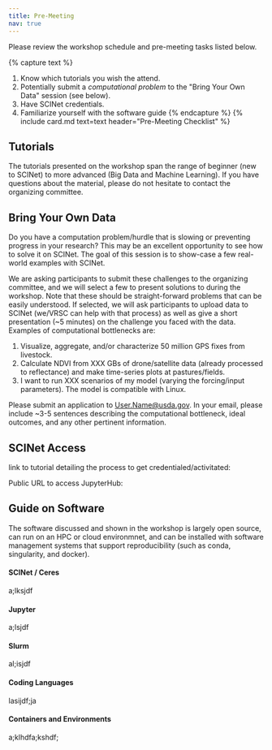 ```yaml
---
title: Pre-Meeting
nav: true
--- 
```


Please review the workshop schedule and pre-meeting tasks listed below.

{% capture text %}
1. Know which tutorials you wish the attend.
2. Potentially submit a *computational problem* to the "Bring Your Own Data" session (see below).
3. Have SCINet credentials.
4. Familiarize yourself with the software guide
{% endcapture %}
{% include card.md text=text header="Pre-Meeting Checklist" %}

## Tutorials

The tutorials presented on the workshop span the range of beginner (new to SCINet) to more advanced (Big Data and Machine Learning). If you have questions about the material, please do not hesitate to contact the organizing committee.

## Bring Your Own Data

Do you have a computation problem/hurdle that is slowing or preventing progress in your research? This may be an excellent opportunity to see how to solve it on SCINet. The goal of this session is to show-case a few real-world examples with SCINet.

We are asking participants to submit these challenges to the organizing committee, and we will select a few to present solutions to during the workshop. Note that these should be straight-forward problems that can be easily understood. If selected, we will ask participants to upload data to SCINet (we/VRSC can help with that process) as well as give a short presentation (~5 minutes) on the challenge you faced with the data. Examples of computational bottlenecks are:

  1. Visualize, aggregate, and/or characterize 50 million GPS fixes from livestock.
  2. Calculate NDVI from XXX GBs of drone/satellite data (already processed to reflectance) and make time-series plots at pastures/fields.
  3. I want to run XXX scenarios of my model (varying the forcing/input parameters). The model is compatible with Linux.

Please submit an application to User.Name@usda.gov. In your email, please include ~3-5 sentences describing the computational bottleneck, ideal outcomes, and any other pertinent information.

## SCINet Access

link to tutorial detailing the process to get credentialed/activitated:

Public URL to access JupyterHub:


## Guide on Software

The software discussed and shown in the workshop is largely open source, can run on an HPC or cloud environmnet, and can be installed with software management systems that support reproducibility (such as conda, singularity, and docker).

#### SCINet / Ceres

a;lksjdf

#### Jupyter

a;lsjdf

#### Slurm

al;isjdf

#### Coding Languages

lasijdf;ja

#### Containers and Environments

a;klhdfa;kshdf;